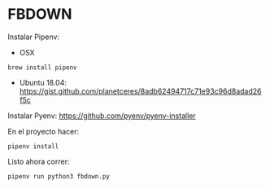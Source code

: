 FBDOWN
======

Instalar Pipenv:
* OSX
```
brew install pipenv
```
* Ubuntu 18.04: 
https://gist.github.com/planetceres/8adb62494717c71e93c96d8adad26f5c

Instalar Pyenv: https://github.com/pyenv/pyenv-installer

En el proyecto hacer:
```
pipenv install
```
Listo ahora correr:
```
pipenv run python3 fbdown.py
```

